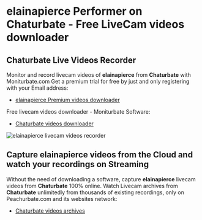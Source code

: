 # elainapierce Performer on Chaturbate - Free LiveCam videos downloader

## Chaturbate Live Videos Recorder

Monitor and record livecam videos of **elainapierce** from **Chaturbate** with Moniturbate.com
Get a premium trial for free by just and only registering with your Email address:
* [elainapierce Premium videos downloader](https://moniturbate.com/request-demo-licence-key.html)

Free livecam videos downloader - Moniturbate Software:
* [Chaturbate videos downloader](https://moniturbate.com/moniturbate-download-software.html)

![elainapierce livecam videos recorder](https://peachurnet.com/templates/moniturbate-software.png)


## Capture elainapierce videos from the Cloud and watch your recordings on Streaming

Without the need of downloading a software, capture **elainapierce** livecam videos from **Chaturbate** 100% online.
Watch Livecam archives from **Chaturbate** unlimitedly from thousands of existing recordings, only on Peachurbate.com and its websites network:
* [Chaturbate videos archives](https://peachurnet.com/)